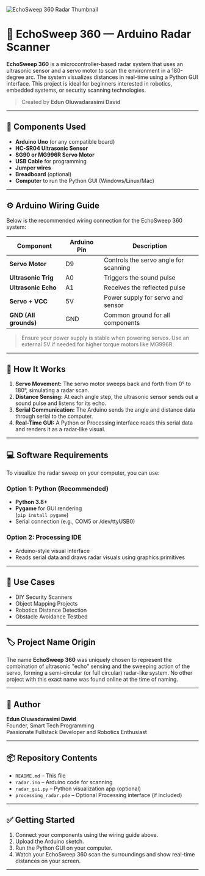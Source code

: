 ![EchoSweep 360 Radar Thumbnail](swep1.png)
# 🚀 EchoSweep 360 — Arduino Radar Scanner

**EchoSweep 360** is a microcontroller-based radar system that uses an ultrasonic sensor and a servo motor to scan the environment in a 180-degree arc. The system visualizes distances in real-time using a Python GUI interface. This project is ideal for beginners interested in robotics, embedded systems, or security scanning technologies.

> Created by **Edun Oluwadarasimi David**

---

## 🔧 Components Used

- **Arduino Uno** (or any compatible board)
- **HC-SR04 Ultrasonic Sensor**
- **SG90 or MG996R Servo Motor**
- **USB Cable** for programming
- **Jumper wires**
- **Breadboard** (optional)
- **Computer** to run the Python GUI (Windows/Linux/Mac)

---

## ⚙️ Arduino Wiring Guide

Below is the recommended wiring connection for the EchoSweep 360 system:

| Component            | Arduino Pin     | Description                              |
|---------------------|------------------|------------------------------------------|
| **Servo Motor**      | D9               | Controls the servo angle for scanning    |
| **Ultrasonic Trig**  | A0               | Triggers the sound pulse                 |
| **Ultrasonic Echo**  | A1               | Receives the reflected pulse             |
| **Servo + VCC**      | 5V               | Power supply for servo and sensor        |
| **GND (All grounds)**| GND              | Common ground for all components         |

> Ensure your power supply is stable when powering servos. Use an external 5V if needed for higher torque motors like MG996R.

---

## 🧠 How It Works

1. **Servo Movement:** The servo motor sweeps back and forth from 0° to 180°, simulating a radar scan.
2. **Distance Sensing:** At each angle step, the ultrasonic sensor sends out a sound pulse and listens for its echo.
3. **Serial Communication:** The Arduino sends the angle and distance data through serial to the computer.
4. **Real-Time GUI:** A Python or Processing interface reads this serial data and renders it as a radar-like visual.

---

## 💻 Software Requirements

To visualize the radar sweep on your computer, you can use:

### Option 1: Python (Recommended)
- **Python 3.8+**
- **Pygame** for GUI rendering  
  (`pip install pygame`)
- Serial connection (e.g., COM5 or /dev/ttyUSB0)

### Option 2: Processing IDE
- Arduino-style visual interface
- Reads serial data and draws radar visuals using graphics primitives

---

## 🧪 Use Cases

- DIY Security Scanners
- Object Mapping Projects
- Robotics Distance Detection
- Obstacle Avoidance Testbed

---

## 🏷️ Project Name Origin

The name **EchoSweep 360** was uniquely chosen to represent the combination of ultrasonic "echo" sensing and the sweeping action of the servo, forming a semi-circular (or full circular) radar-like system. No other project with this exact name was found online at the time of naming.

---

## 👤 Author

**Edun Oluwadarasimi David**  
Founder, Smart Tech Programming  
Passionate Fullstack Developer and Robotics Enthusiast

---

## 📦 Repository Contents

- `README.md` – This file
- `radar.ino` – Arduino code for scanning
- `radar_gui.py` – Python visualization app (optional)
- `processing_radar.pde` – Optional Processing interface (if included)

---

## ✅ Getting Started

1. Connect your components using the wiring guide above.
2. Upload the Arduino sketch.
3. Run the Python GUI on your computer.
4. Watch your EchoSweep 360 scan the surroundings and show real-time distances on your screen.

---


